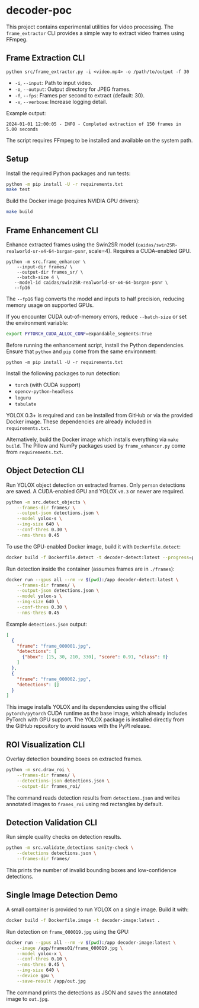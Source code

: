 # decoder-poc

This project contains experimental utilities for video processing. The `frame_extractor` CLI provides a simple way to extract video frames using FFmpeg.

## Frame Extraction CLI

```
python src/frame_extractor.py -i <video.mp4> -o /path/to/output -f 30
```

- `-i`, `--input`: Path to input video.
- `-o`, `--output`: Output directory for JPEG frames.
- `-f`, `--fps`: Frames per second to extract (default: 30).
- `-v`, `--verbose`: Increase logging detail.

Example output:

```
2024-01-01 12:00:05 - INFO - Completed extraction of 150 frames in 5.00 seconds
```

The script requires FFmpeg to be installed and available on the system path.

## Setup

Install the required Python packages and run tests:

```bash
python -m pip install -U -r requirements.txt
make test
```

Build the Docker image (requires NVIDIA GPU drivers):

```bash
make build
```

## Frame Enhancement CLI

Enhance extracted frames using the Swin2SR model
(`caidas/swin2SR-realworld-sr-x4-64-bsrgan-psnr`, scale=4).
Requires a CUDA-enabled GPU.

```
python -m src.frame_enhancer \
    --input-dir frames/ \
    --output-dir frames_sr/ \
    --batch-size 4 \
   --model-id caidas/swin2SR-realworld-sr-x4-64-bsrgan-psnr \
   --fp16
```

The `--fp16` flag converts the model and inputs to half precision,
reducing memory usage on supported GPUs.

If you encounter CUDA out-of-memory errors, reduce `--batch-size` or set the
environment variable:

```bash
export PYTORCH_CUDA_ALLOC_CONF=expandable_segments:True
```


Before running the enhancement script, install the Python dependencies. Ensure
that ``python`` and ``pip`` come from the same environment:

```
python -m pip install -U -r requirements.txt
```

Install the following packages to run detection:

* ``torch`` (with CUDA support)
* ``opencv-python-headless``
* ``loguru``
* ``tabulate``

YOLOX 0.3+ is required and can be installed from GitHub or via the provided
Docker image. These dependencies are already included in ``requirements.txt``.

Alternatively, build the Docker image which installs everything via `make build`.
The Pillow and NumPy packages used by ``frame_enhancer.py`` come from
``requirements.txt``.

## Object Detection CLI

Run YOLOX object detection on extracted frames. Only ``person`` detections are
saved. A CUDA-enabled GPU and YOLOX ``v0.3`` or newer are required.

```bash
python -m src.detect_objects \
    --frames-dir frames/ \
    --output-json detections.json \
    --model yolox-s \
    --img-size 640 \
    --conf-thres 0.30 \
    --nms-thres 0.45
```

To use the GPU-enabled Docker image, build it with ``Dockerfile.detect``:

```bash
docker build -f Dockerfile.detect -t decoder-detect:latest --progress=plain .
```

Run detection inside the container (assumes frames are in ``./frames``):

```bash
docker run --gpus all --rm -v $(pwd):/app decoder-detect:latest \
    --frames-dir frames/ \
    --output-json detections.json \
    --model yolox-s \
    --img-size 640 \
    --conf-thres 0.30 \
    --nms-thres 0.45
```

Example ``detections.json`` output:

```json
[
  {
    "frame": "frame_000001.jpg",
    "detections": [
      {"bbox": [15, 30, 210, 330], "score": 0.91, "class": 0}
    ]
  },
  {
    "frame": "frame_000002.jpg",
    "detections": []
  }
]
```

This image installs YOLOX and its dependencies using the official
``pytorch/pytorch`` CUDA runtime as the base image, which already includes
PyTorch with GPU support. The YOLOX package is installed directly from the
GitHub repository to avoid issues with the PyPI release.

## ROI Visualization CLI

Overlay detection bounding boxes on extracted frames.

```bash
python -m src.draw_roi \
    --frames-dir frames/ \
    --detections-json detections.json \
    --output-dir frames_roi/
```

The command reads detection results from ``detections.json`` and writes
annotated images to ``frames_roi`` using red rectangles by default.

## Detection Validation CLI

Run simple quality checks on detection results.

```bash
python -m src.validate_detections sanity-check \
    --detections detections.json \
    --frames-dir frames/
```

This prints the number of invalid bounding boxes and low-confidence detections.

## Single Image Detection Demo

A small container is provided to run YOLOX on a single image. Build it with:

```bash
docker build -f Dockerfile.image -t decoder-image:latest .
```

Run detection on ``frame_000019.jpg`` using the GPU:

```bash
docker run --gpus all --rm -v $(pwd):/app decoder-image:latest \
    --image /app/frames01/frame_000019.jpg \
    --model yolox-x \
    --conf-thres 0.10 \
    --nms-thres 0.45 \
    --img-size 640 \
    --device gpu \
    --save-result /app/out.jpg
```

The command prints the detections as JSON and saves the annotated image to
``out.jpg``.
